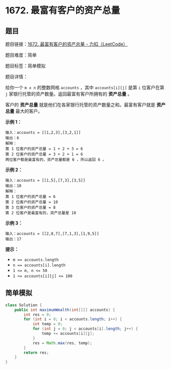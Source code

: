 # 1672. 最富有客户的资产总量

## 题目

题目链接：[1672. 最富有客户的资产总量 - 力扣（LeetCode）](https://leetcode.cn/problems/richest-customer-wealth/description/)

题目难度：简单

题目标签：简单模拟

题目详情：

给你一个 `m x n` 的整数网格 `accounts` ，其中 `accounts[i][j]` 是第 `i` 位客户在第 `j` 家银行托管的资产数量。返回最富有客户所拥有的 **资产总量** 。

客户的 **资产总量** 就是他们在各家银行托管的资产数量之和。最富有客户就是 **资产总量** 最大的客户。

**示例 1：**

```
输入：accounts = [[1,2,3],[3,2,1]]
输出：6
解释：
第 1 位客户的资产总量 = 1 + 2 + 3 = 6
第 2 位客户的资产总量 = 3 + 2 + 1 = 6
两位客户都是最富有的，资产总量都是 6 ，所以返回 6 。
```

**示例 2：**

```
输入：accounts = [[1,5],[7,3],[3,5]]
输出：10
解释：
第 1 位客户的资产总量 = 6
第 2 位客户的资产总量 = 10 
第 3 位客户的资产总量 = 8
第 2 位客户是最富有的，资产总量是 10
```

**示例 3：**

```
输入：accounts = [[2,8,7],[7,1,3],[1,9,5]]
输出：17
```

**提示：**

- `m == accounts.length`
- `n == accounts[i].length`
- `1 <= m, n <= 50`
- `1 <= accounts[i][j] <= 100`



## 简单模拟

``` java
class Solution {
    public int maximumWealth(int[][] accounts) {
        int res = 0;
        for (int i = 0; i < accounts.length; i++) {
            int temp = 0;
            for (int j = 0; j < accounts[i].length; j++) {
                temp += accounts[i][j];
            }
            res = Math.max(res, temp);
        }
        return res;
    }
}
```
